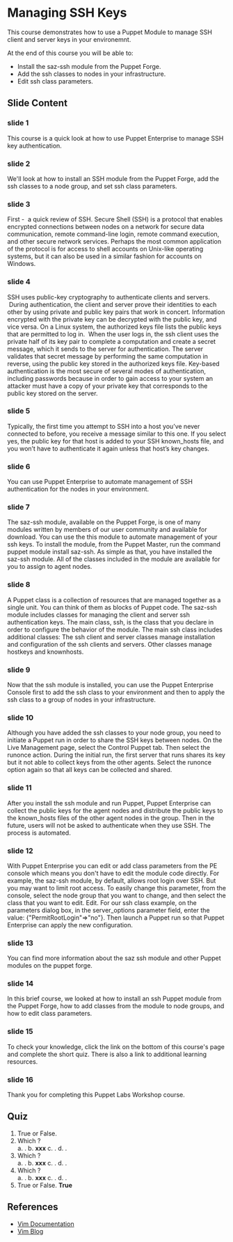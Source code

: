 # Managing SSH Keys

This course demonstrates how to use a Puppet Module to manage SSH client and server keys in your environemnt.  

At the end of this course you will be able to:

* Install the saz-ssh module from the Puppet Forge.
* Add the ssh classes to nodes in your infrastructure.
* Edit ssh class parameters. 

## Slide Content

### slide 1
This course is a quick look at how to use Puppet Enterprise to manage SSH key authentication. 


### slide 2
We'll look at how to install an SSH module from the Puppet Forge, add the ssh classes to a node group, and set ssh class parameters.  
### slide 3
First -  a quick review of SSH. Secure Shell (SSH) is a protocol that enables encrypted connections between nodes on a network for secure data communication, remote command-line login, remote command execution, and other secure network services. Perhaps the most common application of the protocol is for access to shell accounts on Unix-like operating systems, but it can also be used in a similar fashion for accounts on Windows.    

### slide 4SSH uses public-key cryptography to authenticate clients and servers.  During authentication, the client and server prove their identities to each other by using private and public key pairs that work in concert. Information encrypted with the private key can be decrypted with the public key, and vice versa. On a Linux system, the authorized keys file lists the public keys that are permitted to log in.  When the user logs in, the ssh client uses the private half of its key pair to complete a computation and create a secret message, which it sends to the server for authentication. The server validates that secret message by performing the same computation in reverse, using the public key stored in the authorized keys file. Key-based authentication is the most secure of several modes of authentication, including passwords because in order to gain access to your system an attacker must have a copy of your private key that corresponds to the public key stored on the server. 
 

### slide 5
Typically, the first time you attempt to SSH into a host you’ve never connected to before, you receive a message similar to this one. If you select yes, the public key for that host is added to your SSH known_hosts file, and you won’t have to authenticate it again unless that host’s key changes.

### slide 6
You can use Puppet Enterprise to automate management of SSH authentication for the nodes in your environment.  

### slide 7
The saz-ssh module, available on the Puppet Forge, is one of many modules written by members of our user community and available for download. You can use the this module to automate management of your ssh keys. To install the module, from the Puppet Master, run the command puppet module install saz-ssh.  As simple as that, you have installed the saz-ssh module. All of the classes included in the module are available for you to assign to agent nodes.

### slide 8
A Puppet class is a collection of resources that are managed together as a single unit. You can think of them as blocks of Puppet code. The saz-ssh module includes classes for managing the client and server ssh authentication keys.  The main class, ssh, is the class that you declare in order to configure the behavior of the module. The main ssh class includes  additional classes:  The ssh client and server classes manage installation and configuration of the ssh clients and servers. Other classes manage hostkeys and knownhosts.

### slide 9
Now that the ssh module is installed, you can use the Puppet Enterprise Console first to add the ssh class to your environment and then to apply the ssh class to  a group of nodes in your infrastructure.   

### slide 10
Although you have added the ssh classes to your node group, you need to initiate a Puppet run in order to share the SSH keys between nodes. On the Live Management page, select the Control Puppet tab. Then select the runonce action.  During the initial run, the first server that runs shares its key but it not able to collect keys from the other agents. Select the runonce option again so that all keys can be collected and shared.  

### slide 11
After you install the ssh module and run Puppet, Puppet Enterprise can collect the public keys for the agent nodes and distribute the public keys to the known_hosts files of the other agent nodes in the group. Then in the future, users will not be asked to authenticate when they use SSH. The process is automated.

### slide 12
With Puppet Enterprise you can edit or add class parameters from the PE console which means you don't have to edit the module code directly. For example, the saz-ssh module, by default, allows root login over SSH. But you may want to limit root access. To easily change this parameter, from the console, select the node group that you want to change, and then select the class that you want to edit. Edit. For our ssh class example, on the parameters dialog box, in the server_options parameter field, enter the value: {"PermitRootLogin"=>"no"}. Then launch a Puppet run so that Puppet Enterprise can apply the new configuration. 

### slide 13
You can find more information about the saz ssh module and other Puppet modules on the puppet forge.  

### slide 14
In this brief course, we looked at how to install an ssh Puppet module from the Puppet Forge, how to add classes from the module to node groups, and how to edit class parameters.  

### slide 15
To check your knowledge, click the link on the bottom of this course's page and complete the short quiz. There is also a link to additional learning resources.

### slide 16
Thank you for completing this Puppet Labs Workshop course.





## Quiz
1. True or False. 
2. Which ?  
	a. .
	b. **xxx**
	c. .
	d. .
3. Which ?  
	a. .
	b. **xxx**
	c. .
	d. .
4. Which ?  
	a. .
	b. **xxx**
	c. .
	d. .
5. True or False. 
	**True**

## References
* [Vim Documentation](http://www.vim.org/docs)
* [Vim Blog](http://puppetlabs.com/blog/vim-tool-for-learning-puppet)
